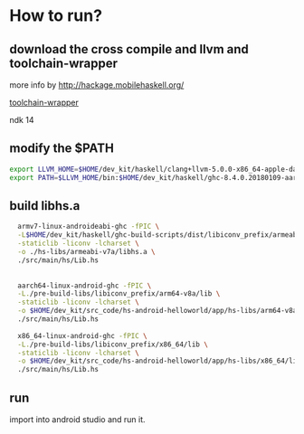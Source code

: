 # How to run?

## download the cross compile and llvm and toolchain-wrapper

more info by http://hackage.mobilehaskell.org/

[toolchain-wrapper](https://github.com/zw3rk/toolchain-wrapper)

ndk 14


## modify the $PATH

```bash
export LLVM_HOME=$HOME/dev_kit/haskell/clang+llvm-5.0.0-x86_64-apple-darwin
export PATH=$LLVM_HOME/bin:$HOME/dev_kit/haskell/ghc-8.4.0.20180109-aarch64-linux-android/bin:$HOME/dev_kit/haskell/ghc-8.4.0.20180109-armv7-linux-androideabi/bin:$HOME/dev_kit/haskell/ghc-8.4.0.20180109-x86_64-linux-android/bin:$HOME/dev_kit/haskell/ghc-8.4.0.20180109-aarch64-apple-ios/bin:$HOME/dev_kit/haskell/ghc-8.4.0.20180109-x86_64-apple-ios/bin:$HOME/dev_kit/haskell/toolchain-wrapper:$PATH
```


## build libhs.a

```bash
  armv7-linux-androideabi-ghc -fPIC \
  -L$HOME/dev_kit/haskell/ghc-build-scripts/dist/libiconv_prefix/armeabi-v7a/lib \
  -staticlib -liconv -lcharset \
  -o ./hs-libs/armeabi-v7a/libhs.a \
  ./src/main/hs/Lib.hs
  
  
  aarch64-linux-android-ghc -fPIC \
  -L./pre-build-libs/libiconv_prefix/arm64-v8a/lib \
  -staticlib -liconv -lcharset \
  -o $HOME/dev_kit/src_code/hs-android-helloworld/app/hs-libs/arm64-v8a/libhs.a \
  ./src/main/hs/Lib.hs
  
  x86_64-linux-android-ghc -fPIC \
  -L./pre-build-libs/libiconv_prefix/x86_64/lib \
  -staticlib -liconv -lcharset \
  -o $HOME/dev_kit/src_code/hs-android-helloworld/app/hs-libs/x86_64/libhs.a \
  ./src/main/hs/Lib.hs
```


## run

import into android studio and run it.